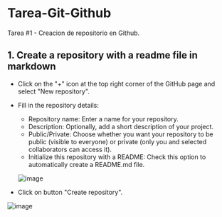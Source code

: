 # Tarea-Git-Github
Tarea #1 - Creacion de repositorio en Github.

## 1. Create a repository with a readme file in markdown
- Click on the "+" icon at the top right corner of the GitHub page and select "New repository".

- Fill in the repository details:
  * Repository name: Enter a name for your repository.
  * Description: Optionally, add a short description of your project.
  * Public/Private: Choose whether you want your repository to be public (visible to everyone) or private (only you and selected collaborators can access it).
  * Initialize this repository with a README: Check this option to automatically create a README.md file.
 
  ![image](https://github.com/user-attachments/assets/4d7f92c6-5f78-44aa-8748-9ac47078434d)

- Click on button "Create repository".

![image](https://github.com/user-attachments/assets/e369f367-bf3e-4cb6-8beb-b0d348df9e6e)
